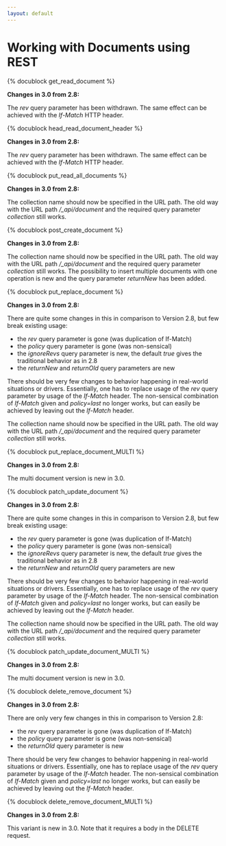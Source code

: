 ```yaml
---
layout: default
---
```

Working with Documents using REST
=================================

<!-- arangod/RestHandler/RestDocumentHandler.cpp -->
{% docublock get_read_document %}

**Changes in 3.0 from 2.8:**

The *rev* query parameter has been withdrawn. The same effect can be
achieved with the *If-Match* HTTP header.

<!-- arangod/RestHandler/RestDocumentHandler.cpp -->
{% docublock head_read_document_header %}

**Changes in 3.0 from 2.8:**

The *rev* query parameter has been withdrawn. The same effect can be
achieved with the *If-Match* HTTP header.

<!-- arangod/RestHandler/RestDocumentHandler.cpp -->
{% docublock put_read_all_documents %}

**Changes in 3.0 from 2.8:**

The collection name should now be specified in the URL path. The old
way with the URL path */_api/document* and the required query parameter
*collection* still works.

<!-- arangod/RestHandler/RestDocumentHandler.cpp -->
{% docublock post_create_document %}

**Changes in 3.0 from 2.8:**

The collection name should now be specified in the URL path. The old
way with the URL path */_api/document* and the required query parameter
*collection* still works. The possibility to insert multiple documents
with one operation is new and the query parameter *returnNew* has been added.


<!-- arangod/RestHandler/RestDocumentHandler.cpp -->
{% docublock put_replace_document %}

**Changes in 3.0 from 2.8:**

There are quite some changes in this in comparison to Version 2.8, but
few break existing usage:

  - the *rev* query parameter is gone (was duplication of If-Match)
  - the *policy* query parameter is gone (was non-sensical)
  - the *ignoreRevs* query parameter is new, the default *true* gives 
    the traditional behavior as in 2.8
  - the *returnNew* and *returnOld* query parameters are new

There should be very few changes to behavior happening in real-world
situations or drivers. Essentially, one has to replace usage of the
*rev* query parameter by usage of the *If-Match* header. The non-sensical
combination of *If-Match* given and *policy=last* no longer works, but can
easily be achieved by leaving out the *If-Match* header.

The collection name should now be specified in the URL path. The old
way with the URL path */_api/document* and the required query parameter
*collection* still works.

<!-- arangod/RestHandler/RestDocumentHandler.cpp -->
{% docublock put_replace_document_MULTI %}

**Changes in 3.0 from 2.8:**

The multi document version is new in 3.0.

<!-- arangod/RestHandler/RestDocumentHandler.cpp -->
{% docublock patch_update_document %}

**Changes in 3.0 from 2.8:**

There are quite some changes in this in comparison to Version 2.8, but
few break existing usage:

  - the *rev* query parameter is gone (was duplication of If-Match)
  - the *policy* query parameter is gone (was non-sensical)
  - the *ignoreRevs* query parameter is new, the default *true* gives 
    the traditional behavior as in 2.8
  - the *returnNew* and *returnOld* query parameters are new

There should be very few changes to behavior happening in real-world
situations or drivers. Essentially, one has to replace usage of the
*rev* query parameter by usage of the *If-Match* header. The non-sensical
combination of *If-Match* given and *policy=last* no longer works, but can
easily be achieved by leaving out the *If-Match* header.

The collection name should now be specified in the URL path. The old
way with the URL path */_api/document* and the required query parameter
*collection* still works.

<!-- arangod/RestHandler/RestDocumentHandler.cpp -->
{% docublock patch_update_document_MULTI %}

**Changes in 3.0 from 2.8:**

The multi document version is new in 3.0.

<!-- arangod/RestHandler/RestDocumentHandler.cpp -->
{% docublock delete_remove_document %}

**Changes in 3.0 from 2.8:**

There are only very few changes in this in comparison to Version 2.8:

  - the *rev* query parameter is gone (was duplication of If-Match)
  - the *policy* query parameter is gone (was non-sensical)
  - the *returnOld* query parameter is new

There should be very few changes to behavior happening in real-world
situations or drivers. Essentially, one has to replace usage of the
*rev* query parameter by usage of the *If-Match* header. The non-sensical
combination of *If-Match* given and *policy=last* no longer works, but can
easily be achieved by leaving out the *If-Match* header.

<!-- arangod/RestHandler/RestDocumentHandler.cpp -->
{% docublock delete_remove_document_MULTI %}

**Changes in 3.0 from 2.8:**

This variant is new in 3.0. Note that it requires a body in the DELETE
request.
